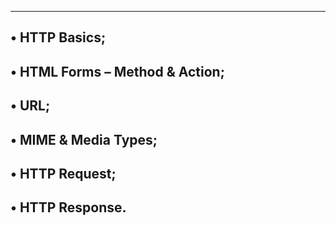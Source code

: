 ---------------------------------------
• HTTP Basics;
--------------------------------------
• HTML Forms – Method & Action;
-------------------------------------
• URL;
------------------------------------
• MIME & Media Types;
---------------------------------
• HTTP Request;
----------------------------------
• HTTP Response.
-----------------------------------
